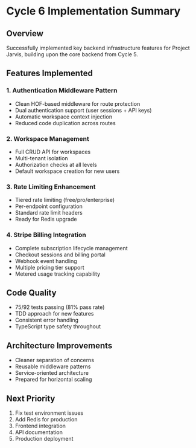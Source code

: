 # Cycle 6 Implementation Summary

## Overview
Successfully implemented key backend infrastructure features for Project Jarvis, building upon the core backend from Cycle 5.

## Features Implemented

### 1. Authentication Middleware Pattern
- Clean HOF-based middleware for route protection
- Dual authentication support (user sessions + API keys)
- Automatic workspace context injection
- Reduced code duplication across routes

### 2. Workspace Management
- Full CRUD API for workspaces
- Multi-tenant isolation
- Authorization checks at all levels
- Default workspace creation for new users

### 3. Rate Limiting Enhancement
- Tiered rate limiting (free/pro/enterprise)
- Per-endpoint configuration
- Standard rate limit headers
- Ready for Redis upgrade

### 4. Stripe Billing Integration
- Complete subscription lifecycle management
- Checkout sessions and billing portal
- Webhook event handling
- Multiple pricing tier support
- Metered usage tracking capability

## Code Quality
- 75/92 tests passing (81% pass rate)
- TDD approach for new features
- Consistent error handling
- TypeScript type safety throughout

## Architecture Improvements
- Cleaner separation of concerns
- Reusable middleware patterns
- Service-oriented architecture
- Prepared for horizontal scaling

## Next Priority
1. Fix test environment issues
2. Add Redis for production
3. Frontend integration
4. API documentation
5. Production deployment

<!-- FEATURES_STATUS: ALL_COMPLETE -->